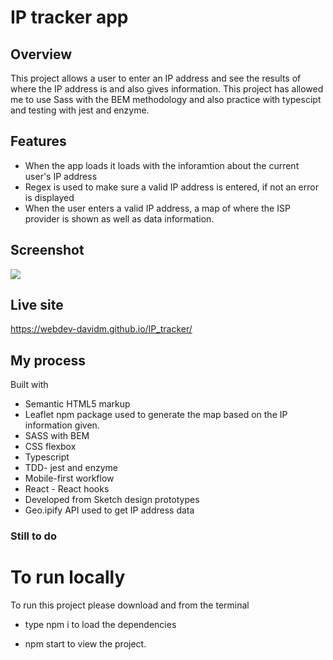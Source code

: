 # IP tracker app

## Overview

This project allows a user to enter an IP address and see the results of where the IP address is and also gives information. This project has allowed me to use Sass with the BEM methodology and also practice with typescipt and testing with jest and enzyme.

## Features

- When the app loads it loads with the inforamtion about the current user's IP address
- Regex is used to make sure a valid IP address is entered, if not an error is displayed
- When the user enters a valid IP address, a map of where the ISP provider is shown as well as data information.

## Screenshot

![](/public/images/screenshot.png)

## Live site          

https://webdev-davidm.github.io/IP_tracker/

## My process

Built with

- Semantic HTML5 markup
- Leaflet npm package used to generate the map based on the IP information given.
- SASS with BEM           
- CSS flexbox
- Typescript
- TDD- jest and enzyme
- Mobile-first workflow
- React - React hooks
- Developed from Sketch design prototypes
- Geo.ipify API used to get IP address data

### Still to do

# To run locally

To run this project please download and from the terminal

- type npm i to load the dependencies

- npm start to view the project.
                  
